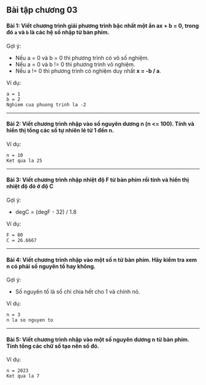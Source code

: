 ## Bài tập chương 03
#### Bài 1: Viết chương trình giải phương trình bậc nhất một ẩn ax + b = 0, trong đó `a` và `b` là các hệ số nhập từ bàn phím.

Gợi ý:
- Nếu a = 0 và b = 0 thì phương trình có vô số nghiệm.
- Nếu a = 0 và b != 0 thì phương trình vô nghiệm.
- Nếu a != 0 thì phương trình có nghiệm duy nhất **x = -b / a**.

Ví dụ:
```
a = 1
b = 2
Nghiem cua phuong trinh la -2
```

---

#### Bài 2: Viết chương trình nhập vào số nguyên dương **n** (n <= 100). Tính và hiển thị tổng các số tự nhiên lẻ từ 1 đến n.

Ví dụ:
```
n = 10
Ket qua la 25
```

---
#### Bài 3: Viết chương trình nhập nhiệt độ F từ bàn phím rồi tính và hiển thị nhiệt độ đó ở độ C

Gợi ý:
- degC = (degF - 32) / 1.8

Ví dụ:
```
F = 80 
C = 26.6667
```

---

#### Bài 4: Viết chương trình nhập vào một số **n** từ bàn phím. Hãy kiểm tra xem **n** có phải số nguyên tố hay không.

Gợi ý:
- Số nguyên tố là số chỉ chia hết cho 1 và chính nó.

Ví dụ:
```
n = 3
n la so nguyen to
```

---

#### Bài 5: Viết chương trình nhập vào một số nguyên dương **n** từ bàn phím. Tính tổng các chữ số tạo nên số đó.

Ví dụ:
```
n = 2023
Ket qua la 7
```
